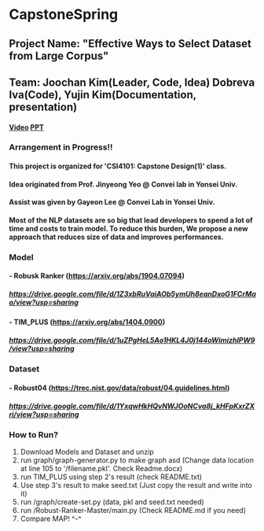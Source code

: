 # CapstoneSpring
## Project Name: "Effective Ways to Select Dataset from Large Corpus"
## Team: Joochan Kim(Leader, Code, Idea)  Dobreva Iva(Code), Yujin Kim(Documentation, presentation)
#### [Video](https://drive.google.com/file/d/1izaw2MqWYFViPmLNyYPHrrCP-gJq0IKt/view?usp=sharing) [PPT](https://github.com/TikaToka/CapstoneSpring/blob/main/presentation/Effective%20Ways%20to%20Select%20Dataset%20from%20Large%20Corpus.pptx)


### Arrangement in Progress!!

#### This project is organized for 'CSI4101: Capstone Design(1)' class. 
#### Idea originated from Prof. Jinyeong Yeo @ Convei lab in Yonsei Univ.
#### Assist was given by Gayeon Lee @ Convei Lab in Yonsei Univ.

#### Most of the NLP datasets are so big that lead developers to spend a lot of time and costs to train model. To reduce this burden, We propose a new approach that reduces size of data and improves performances.

### Model

#### - Robusk Ranker (https://arxiv.org/abs/1904.07094)
##### https://drive.google.com/file/d/1Z3xbRuVaiAOb5ymUh8eanDxoG1FCrMao/view?usp=sharing

#### - TIM_PLUS (https://arxiv.org/abs/1404.0900)
##### https://drive.google.com/file/d/1uZPgHeL5Ao1HKL4J0j144oWimizhIPW9/view?usp=sharing


### Dataset

#### - Robust04 (https://trec.nist.gov/data/robust/04.guidelines.html)
##### https://drive.google.com/file/d/1YxqwHkHQvNWJOoNCva8j_kHFpKxrZXri/view?usp=sharing


### How to Run?

1. Download Models and Dataset and unzip
2. run graph/graph-generator.py to make graph asd (Change data location at line 105 to '/filename.pkl'. Check Readme.docx) 
3. run TIM_PLUS using step 2's result (check README.txt)
4. Use step 3's result to make seed.txt (Just copy the result and write into it)
5. run /graph/create-set.py (data, pkl and seed.txt needed)
6. run /Robust-Ranker-Master/main.py (Check README.md if you need)
7. Compare MAP! ^-^
